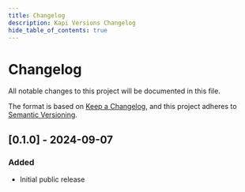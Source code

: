 ```yaml
---
title: Changelog
description: Kapi Versions Changelog
hide_table_of_contents: true
---
```


<div style={{ width: '60%', margin: '0 auto' }}>

# Changelog

All notable changes to this project will be documented in this file.

The format is based on [Keep a Changelog](https://keepachangelog.com/en/1.1.0/),
and this project adheres to [Semantic Versioning](https://semver.org/spec/v2.0.0.html).

## [0.1.0] - 2024-09-07

### Added

- Initial public release

</div>
